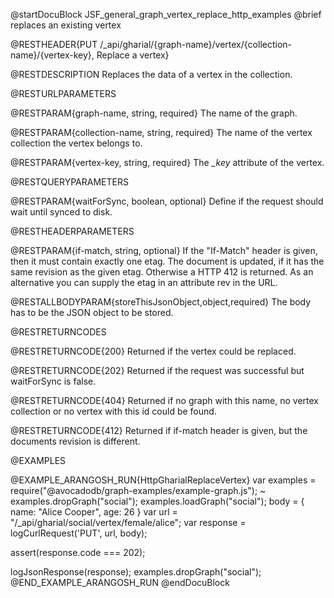
@startDocuBlock JSF_general_graph_vertex_replace_http_examples
@brief replaces an existing vertex

@RESTHEADER{PUT /_api/gharial/{graph-name}/vertex/{collection-name}/{vertex-key}, Replace a vertex}

@RESTDESCRIPTION
Replaces the data of a vertex in the collection.

@RESTURLPARAMETERS

@RESTPARAM{graph-name, string, required}
The name of the graph.

@RESTPARAM{collection-name, string, required} 
The name of the vertex collection the vertex belongs to.

@RESTPARAM{vertex-key, string, required} 
The *_key* attribute of the vertex.

@RESTQUERYPARAMETERS

@RESTPARAM{waitForSync, boolean, optional}
Define if the request should wait until synced to disk.

@RESTHEADERPARAMETERS

@RESTPARAM{if-match, string, optional}
If the "If-Match" header is given, then it must contain exactly one etag. The document is updated,
if it has the same revision as the given etag. Otherwise a HTTP 412 is returned. As an alternative
you can supply the etag in an attribute rev in the URL.

@RESTALLBODYPARAM{storeThisJsonObject,object,required}
The body has to be the JSON object to be stored.

@RESTRETURNCODES

@RESTRETURNCODE{200}
Returned if the vertex could be replaced.

@RESTRETURNCODE{202}
Returned if the request was successful but waitForSync is false.

@RESTRETURNCODE{404}
Returned if no graph with this name, no vertex collection or no vertex with this id could be found.

@RESTRETURNCODE{412}
Returned if if-match header is given, but the documents revision is different.

@EXAMPLES

@EXAMPLE_ARANGOSH_RUN{HttpGharialReplaceVertex}
  var examples = require("@avocadodb/graph-examples/example-graph.js");
~ examples.dropGraph("social");
  examples.loadGraph("social");
  body = {
    name: "Alice Cooper",
    age: 26
  }
  var url = "/_api/gharial/social/vertex/female/alice";
  var response = logCurlRequest('PUT', url, body);

  assert(response.code === 202);

  logJsonResponse(response);
  examples.dropGraph("social");
@END_EXAMPLE_ARANGOSH_RUN
@endDocuBlock


